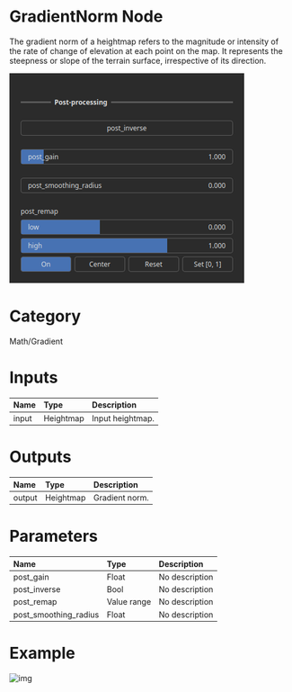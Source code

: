 
GradientNorm Node
=================


The gradient norm of a heightmap refers to the magnitude or intensity of the rate of change of elevation at each point on the map. It represents the steepness or slope of the terrain surface, irrespective of its direction.



![img](../../images/nodes/GradientNorm_settings.png)


# Category


Math/Gradient
# Inputs

|Name|Type|Description|
| :--- | :--- | :--- |
|input|Heightmap|Input heightmap.|

# Outputs

|Name|Type|Description|
| :--- | :--- | :--- |
|output|Heightmap|Gradient norm.|

# Parameters

|Name|Type|Description|
| :--- | :--- | :--- |
|post_gain|Float|No description|
|post_inverse|Bool|No description|
|post_remap|Value range|No description|
|post_smoothing_radius|Float|No description|

# Example


![img](../../images/nodes/GradientNorm.png)


